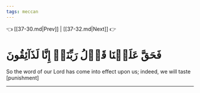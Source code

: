 ```yaml
---
tags: meccan
---
```


👈 [[37-30.md|Prev]] | [[37-32.md|Next]] 👉

# فَحَقَّ عَلَيۡنَا قَوۡلُ رَبِّنَآۖ إِنَّا لَذَآئِقُونَ

So the word of our Lord has come into effect upon us; indeed, we will taste [punishment]

---

